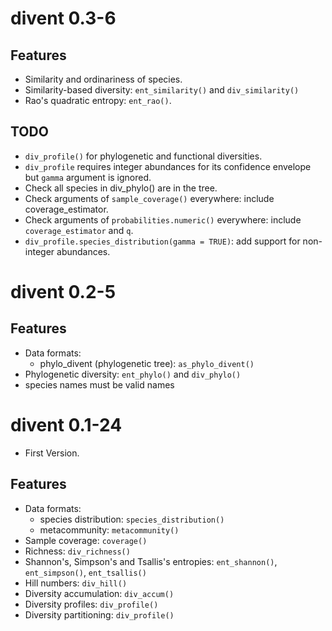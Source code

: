 # divent 0.3-6

## Features

- Similarity and ordinariness of species.
- Similarity-based diversity: `ent_similarity()` and `div_similarity()`
- Rao's quadratic entropy: `ent_rao()`.

## TODO
- `div_profile()` for phylogenetic and functional diversities.
- `div_profile` requires integer abundances for its confidence envelope but `gamma` argument is ignored.
- Check all species in div_phylo() are in the tree.
- Check arguments of `sample_coverage()` everywhere: include coverage_estimator.
- Check arguments of `probabilities.numeric()` everywhere: include `coverage_estimator` and `q`.
- `div_profile.species_distribution(gamma = TRUE)`: add support for non-integer abundances.


# divent 0.2-5

## Features

- Data formats: 
    - phylo_divent (phylogenetic tree): `as_phylo_divent()`
- Phylogenetic diversity: `ent_phylo()` and `div_phylo()`
- species names must be valid names


# divent 0.1-24

- First Version.

## Features

- Data formats: 
    - species distribution: `species_distribution()`
    - metacommunity: `metacommunity()`
- Sample coverage: `coverage()`
- Richness: `div_richness()`
- Shannon's, Simpson's and Tsallis's entropies: `ent_shannon()`, `ent_simpson()`, `ent_tsallis()`
- Hill numbers: `div_hill()`
- Diversity accumulation: `div_accum()`
- Diversity profiles: `div_profile()`
- Diversity partitioning: `div_profile()`
